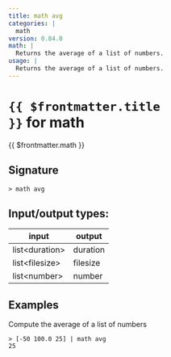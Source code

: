 ```yaml
---
title: math avg
categories: |
  math
version: 0.84.0
math: |
  Returns the average of a list of numbers.
usage: |
  Returns the average of a list of numbers.
---
```


# <code>{{ $frontmatter.title }}</code> for math

<div class='command-title'>{{ $frontmatter.math }}</div>

## Signature

```> math avg ```


## Input/output types:

| input          | output   |
| -------------- | -------- |
| list\<duration\> | duration |
| list\<filesize\> | filesize |
| list\<number\>   | number   |
## Examples

Compute the average of a list of numbers
```shell
> [-50 100.0 25] | math avg
25
```
